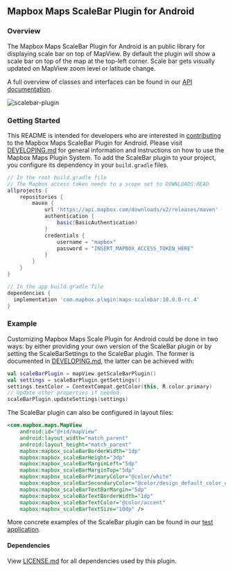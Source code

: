 ## Mapbox Maps ScaleBar Plugin for Android

### Overview

The Mapbox Maps ScaleBar Plugin for Android is an public library for displaying scale bar on top of MapView. By default the plugin will show a scale bar on top of the map at the top-left corner. Scale bar gets visually updated on MapView zoom level or latitude change.

A full overview of classes and interfaces can be found in our [API documentation](https://docs.mapbox.com/android/beta/maps/guides/).

![scalebar-plugin](https://user-images.githubusercontent.com/8577318/95547874-7e651e80-0a36-11eb-8512-b4256db8f81c.gif)

### Getting Started

This README is intended for developers who are interested in [contributing](https://github.com/mapbox/mapbox-maps-android/blob/master/CONTRIBUTING.md) to the Mapbox Maps ScaleBar Plugin for Android. Please visit [DEVELOPING.md](https://github.com/mapbox/mapbox-maps-android/blob/master/DEVELOPING.md) for general information and instructions on how to use the Mapbox Maps Plugin System. To add the ScaleBar plugin to your project, you configure its dependency in your `build.gradle` files.

```groovy
// In the root build.gradle file
// The Mapbox access token needs to a scope set to DOWNLOADS:READ
allprojects {
    repositories {
        maven {
            url 'https://api.mapbox.com/downloads/v2/releases/maven'
            authentication {
                basic(BasicAuthentication)
            }
            credentials {
                username = "mapbox"
                password = "INSERT_MAPBOX_ACCESS_TOKEN_HERE"
            }
        }
    }
}

// In the app build.gradle file
dependencies {
  implementation 'com.mapbox.plugin:maps-scalebar:10.0.0-rc.4'
}
```

### Example

Customizing Mapbox Maps Scale Plugin for Android could be done in two ways: by either providing your own version of the ScaleBar plugin or by setting the ScaleBarSettings to the ScaleBar plugin. The former is documented in [DEVELOPING.md](https://github.com/mapbox/mapbox-maps-android/blob/master/DEVELOPING.md), the latter can be achieved with:

```kotlin
val scaleBarPlugin = mapView.getScaleBarPlugin()
val settings = scaleBarPlugin.getSettings()
settings.textColor = ContextCompat.getColor(this, R.color.primary)
// Update other properties if needed.
scaleBarPlugin.updateSettings(settings)
```

The ScaleBar plugin can also be configured in layout files:

```xml
<com.mapbox.maps.MapView
    android:id="@+id/mapView"
    android:layout_width="match_parent"
    android:layout_height="match_parent"
    mapbox:mapbox_scaleBarBorderWidth="1dp"
    mapbox:mapbox_scaleBarHeight="3dp"
    mapbox:mapbox_scaleBarMarginLeft="5dp"
    mapbox:mapbox_scaleBarMarginTop="5dp"
    mapbox:mapbox_scaleBarPrimaryColor="@color/white"
    mapbox:mapbox_scaleBarSecondaryColor="@color/design_default_color_on_secondary"
    mapbox:mapbox_scaleBarTextBarMargin="5dp"
    mapbox:mapbox_scaleBarTextBorderWidth="1dp"
    mapbox:mapbox_scaleBarTextColor="@color/accent"
    mapbox:mapbox_scaleBarTextSize="10dp" />
```
More concrete examples of the ScaleBar plugin can be found in our [test application](https://github.com/mapbox/mapbox-maps-android/tree/master/app/src/main/java/com/mapbox/maps/testapp).

#### Dependencies

View [LICENSE.md](LICENSE.md) for all dependencies used by this plugin.
